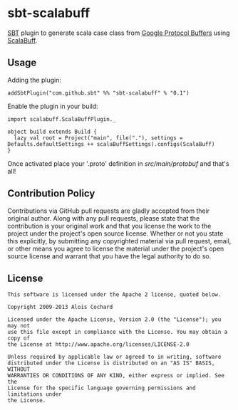 # sbt-scalabuff

[SBT](http://github.com/harrah/xsbt) plugin to generate scala case class from [Google Protocol Buffers](https://developers.google.com/protocol-buffers/) using [ScalaBuff](https://github.com/SandroGrzicic/ScalaBuff).

## Usage

Adding the plugin:

    addSbtPlugin("com.github.sbt" %% "sbt-scalabuff" % "0.1")

Enable the plugin in your build:

    import scalabuff.ScalaBuffPlugin._

    object build extends Build {
      lazy val root = Project("main", file("."), settings = Defaults.defaultSettings ++ scalaBuffSettings).configs(ScalaBuff)
    }

Once activated place your '.proto' definition in *src/main/protobuf* and that's all!

## Contribution Policy

Contributions via GitHub pull requests are gladly accepted from their original author.
Along with any pull requests, please state that the contribution is your original work and 
that you license the work to the project under the project's open source license.
Whether or not you state this explicitly, by submitting any copyrighted material via pull request, 
email, or other means you agree to license the material under the project's open source license and 
warrant that you have the legal authority to do so.

## License

    This software is licensed under the Apache 2 license, quoted below.

    Copyright 2009-2013 Alois Cochard 

    Licensed under the Apache License, Version 2.0 (the "License"); you may not
    use this file except in compliance with the License. You may obtain a copy of
    the License at http://www.apache.org/licenses/LICENSE-2.0

    Unless required by applicable law or agreed to in writing, software
    distributed under the License is distributed on an "AS IS" BASIS, WITHOUT
    WARRANTIES OR CONDITIONS OF ANY KIND, either express or implied. See the
    License for the specific language governing permissions and limitations under
    the License.
